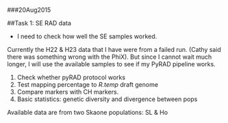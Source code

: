 ###20Aug2015

##Task 1: SE RAD data

- I need to check how well the SE samples worked. 

Currently the H22 & H23 data that I have were from a failed run. (Cathy said there was something wrong with the PhiX). But since I cannot wait much longer, I will use the available samples to see if my PyRAD pipeline works. 

1. Check whether pyRAD protocol works
2. Test mapping percentage to *R.temp* draft genome
3. Compare markers with CH markers. 
4. Basic statistics: genetic diversity and divergence between pops

Available data are from two Skaone populations: SL & Ho

 
